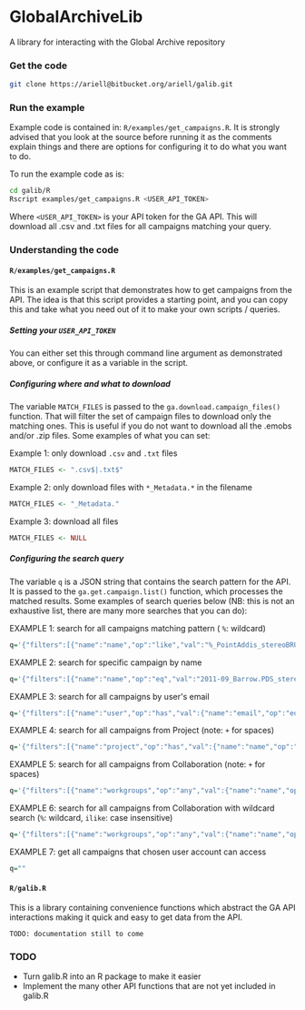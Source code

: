 # GlobalArchiveLib

A library for interacting with the Global Archive repository

### Get the code

```bash
git clone https://ariell@bitbucket.org/ariell/galib.git
```

### Run the example
Example code is contained in: `R/examples/get_campaigns.R`. It is strongly
advised that you look at the source before running it as the comments explain
things and there are options for configuring it to do what you want to do.

To run the example code as is:
```bash
cd galib/R
Rscript examples/get_campaigns.R <USER_API_TOKEN>
```
Where `<USER_API_TOKEN>` is your API token for the GA API. This will download
all .csv and .txt files for all campaigns matching your query.

### Understanding the code

#### `R/examples/get_campaigns.R`
This is an example script that demonstrates how to get campaigns from the API.
The idea is that this script provides a starting point, and you can copy this
and take what you need out of it to make your own scripts / queries.

##### Setting your `USER_API_TOKEN`
You can either set this through command line argument as demonstrated above, or
configure it as a variable in the script.

##### Configuring where and what to download
The variable `MATCH_FILES` is passed to the `ga.download.campaign_files()`
function. That will filter the set of campaign files to download only the
matching ones. This is useful if you do not want to download all the .emobs
and/or .zip files. Some examples of what you can set:

Example 1: only download `.csv` and `.txt` files
```R
MATCH_FILES <- ".csv$|.txt$"
```
Example 2: only download files with `*_Metadata.*` in the filename
```R
MATCH_FILES <- "_Metadata."
```
Example 3: download all files
```R
MATCH_FILES <- NULL
```

##### Configuring the search query
The variable `q` is a JSON string that contains the search pattern for the API.
It is passed to the `ga.get.campaign.list()` function, which processes the
matched results. Some examples of search queries below (NB: this is not an exhaustive list, there are many more searches that you can do):

EXAMPLE 1: search for all campaigns matching pattern ( `%`: wildcard)
```R
q='{"filters":[{"name":"name","op":"like","val":"%_PointAddis_stereoBRUVs"}]}'
```
EXAMPLE 2: search for specific campaign by name
```R
q='{"filters":[{"name":"name","op":"eq","val":"2011-09_Barrow.PDS_stereoBRUVs"}]}'
```
EXAMPLE 3: search for all campaigns by user's email
```R
q='{"filters":[{"name":"user","op":"has","val":{"name":"email","op":"eq","val":"euan.harvey@curtin.edu.au"}}]}'
```
EXAMPLE 4: search for all campaigns from Project (note: `+` for spaces)
```R
q='{"filters":[{"name":"project","op":"has","val":{"name":"name","op":"eq","val":"Deep+Water+FRDC"}}]}'
```
EXAMPLE 5: search for all campaigns from Collaboration (note: `+` for spaces)
```R
q='{"filters":[{"name":"workgroups","op":"any","val":{"name":"name","op":"eq","val":"NSW+MER+BRUVS"}}]}'
```
EXAMPLE 6: search for all campaigns from Collaboration with wildcard search (`%`: wildcard, `ilike`: case insensitive)
```R
q='{"filters":[{"name":"workgroups","op":"any","val":{"name":"name","op":"ilike","val":"nsw%bruvs"}}]}'
```
EXAMPLE 7: get all campaigns that chosen user account can access
```R
q=""
```

#### `R/galib.R`
This is a library containing convenience functions which abstract the GA API
interactions making it quick and easy to get data from the API.

```
TODO: documentation still to come
```

### TODO

* Turn galib.R into an R package to make it easier
* Implement the many other API functions that are not yet included in galib.R
